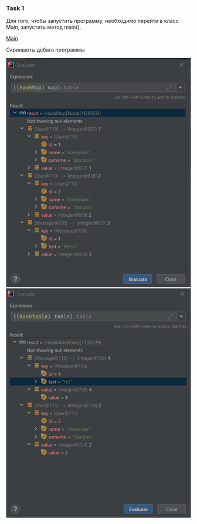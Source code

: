### Task 1

Для того, чтобы запустить программу, необходимо перейти в класс Main, запустить метод main().

[Main](Main.java)

Скриншоты дебага программы

![](resources/hashmap.png)
![](resources/hashtable.png)